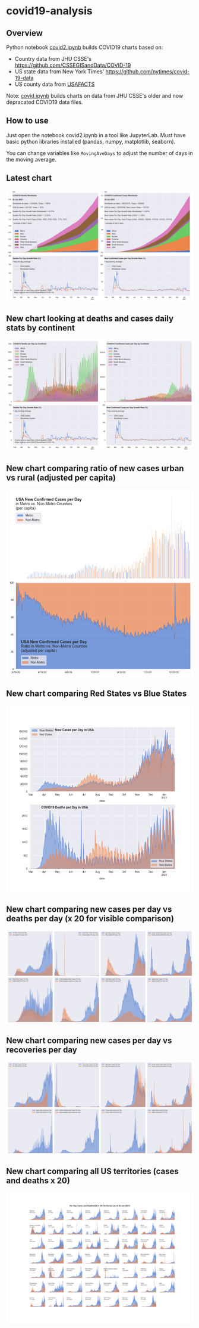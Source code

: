 # covid19-analysis

## Overview
Python notebook [covid2.ipynb](https://github.com/danlaw/covid19-analysis/blob/master/covid2.ipynb) builds COVID19 charts based on:
* Country data from JHU CSSE's https://github.com/CSSEGISandData/COVID-19
* US state data from New York Times' https://github.com/nytimes/covid-19-data
* US county data from [USAFACTS](https://usafacts.org/visualizations/coronavirus-covid-19-spread-map/)

Note: [covid.ipynb](https://github.com/danlaw/covid19-analysis/blob/master/covid.ipynb) builds charts on data from JHU CSSE's older and now depracated COVID19 data files.

## How to use
Just open the notebook covid2.ipynb in a tool like JupyterLab. Must have basic python libraries installed (pandas, numpy, matplotlib, seaborn).

You can change variables like ``MovingAveDays`` to adjust the number of days in the moving average.

## Latest chart
![Latest chart](charts/20210125-covid19-chart.png)

## New chart looking at deaths and cases daily stats by continent
![Comparison chart](charts/20210125-covid19-chart-perday.png)

## New chart comparing ratio of new cases urban vs rural (adjusted per capita)
![Urban rural per capita chart](charts/20210125-US-counties-urban-vs-rural-per-capita.png)

## New chart comparing Red States vs Blue States
![Red vs Blue chart](charts/20210125-compare-daily-red-vs-blue-states.png)

## New chart comparing new cases per day vs deaths per day (x 20 for visible comparison)
![Comparison chart](charts/20210125-comparison-chart.png)

## New chart comparing new cases per day vs recoveries per day
![Recovery chart](charts/20210125-comparison-recovery-chart.png)

## New chart comparing all US territories (cases and deaths x 20)
![Territories chart](charts/20210125-compare-US-territories.png)

